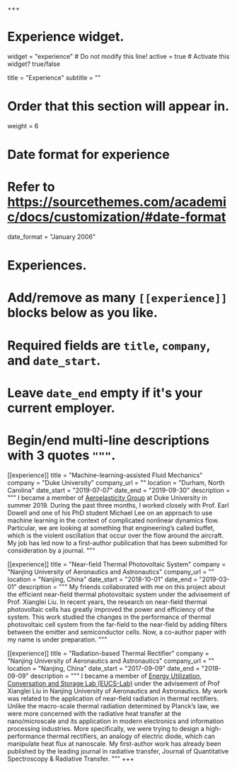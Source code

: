 +++
# Experience widget.
widget = "experience"  # Do not modify this line!
active = true  # Activate this widget? true/false

title = "Experience"
subtitle = ""

# Order that this section will appear in.
weight = 6

# Date format for experience
#   Refer to https://sourcethemes.com/academic/docs/customization/#date-format
date_format = "January 2006"

# Experiences.
#   Add/remove as many `[[experience]]` blocks below as you like.
#   Required fields are `title`, `company`, and `date_start`.
#   Leave `date_end` empty if it's your current employer.
#   Begin/end multi-line descriptions with 3 quotes `"""`.


[[experience]]
  title = "Machine-learning-assisted Fluid Mechanics"
  company = "Duke University"
  company_url = ""
  location = "Durham, North Carolina"
  date_start = "2019-07-07"
  date_end = "2019-09-30"
  description = """
I became a member of [Aeroelasticity Group](http://aeroelasticity.pratt.duke.edu/) at Duke University in summer 2019. During the past three months, I worked closely with Prof. Earl Dowell and one of his PhD student Michael Lee on an approach to use machine learning in the context of complicated nonlinear dynamics flow. Particular, we are looking at something that engineering’s called buffet, which is the violent oscillation that occur over the flow around the aircraft. My job has led now to a first-author publication that has been submitted for consideration by a journal.
  """

[[experience]]
  title = "Near-field Thermal Photovoltaic System"
  company = "Nanjing University of Aeronautics and Astronautics"
  company_url = ""
  location = "Nanjing, China"
  date_start = "2018-10-01"
  date_end = "2019-03-01"
  description = """
My friends collaborated with me on this project about the efficient near-field thermal photovoltaic system under the advisement of Prof. Xianglei Liu. In recent years, the research on near-field thermal photovoltaic cells has greatly improved the power and efficiency of the system. This work studied the changes in the performance of thermal photovoltaic cell system from the far-field to the near-field by adding filters between the emitter and semiconductor cells. Now, a co-author paper with my name is under preparation.
  """


[[experience]]
  title = "Radiation-based Thermal Rectifier"
  company = "Nanjing University of Aeronautics and Astronautics"
  company_url = ""
  location = "Nanjing, China"
  date_start = "2017-09-09"
  date_end = "2018-09-09"
  description = """
I became a member of [Energy Utilization, Conversation and Storage Lab (EUCS-Lab)]( http://www.eucs-lab.com/) under the advisement of Prof Xianglei Liu in Nanjing University of Aeronautics and Astronautics. My work was related to the application of near-field radiation in thermal rectifiers. Unlike the macro-scale thermal radiation determined by Planck’s law, we were more concerned with the radiative heat transfer at the nano/microscale and its application in modern electronics and information processing industries. More specifically, we were trying to design a high-performance thermal rectifiers, an analogy of electric diode, which can manipulate heat flux at nanoscale. My first-author work has already been published by the leading journal in radiative transfer, Journal of Quantitative Spectroscopy & Radiative Transfer.
  """
+++
